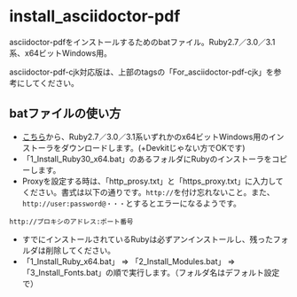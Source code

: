 # install_asciidoctor-pdf

asciidoctor-pdfをインストールするためのbatファイル。Ruby2.7／3.0／3.1系、x64ビットWindows用。

asciidoctor-pdf-cjk対応版は、上部のtagsの「For_asciidoctor-pdf-cjk」を参考にしてください。

## batファイルの使い方

* [こちら](https://rubyinstaller.org/downloads/)から、Ruby2.7／3.0／3.1系いずれかのx64ビットWindows用のインストーラをダウンロードします。(+Devkitじゃない方でOKです)
* 「1_Install_Ruby30_x64.bat」のあるフォルダにRubyのインストーラをコピーします。
* Proxyを設定する時は、「http_prosy.txt」と「https_proxy.txt」に入力してください。書式は以下の通りです。`http://`を付け忘れないこと。また、`http://user:password@・・・`とするとエラーになるようです。

```
http://プロキシのアドレス:ポート番号
```

* すでにインストールされているRubyは必ずアンインストールし、残ったフォルダは削除してください。
* 「1_Install_Ruby_x64.bat」 ⇒ 「2_Install_Modules.bat」 ⇒ 「3_Install_Fonts.bat」の順で実行します。（フォルダ名はデフォルト設定で）